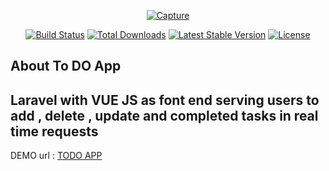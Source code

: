 <p align="center"><a href="https://laravel.com" target="_blank"><a href="https://ibb.co/7k7rN5p"><img src="https://i.ibb.co/8YFP4px/Capture.png" alt="Capture" border="0"></a></a></p>

<p align="center">
<a href="https://travis-ci.org/laravel/framework"><img src="https://travis-ci.org/laravel/framework.svg" alt="Build Status"></a>
<a href="https://packagist.org/packages/laravel/framework"><img src="https://img.shields.io/packagist/dt/laravel/framework" alt="Total Downloads"></a>
<a href="https://packagist.org/packages/laravel/framework"><img src="https://img.shields.io/packagist/v/laravel/framework" alt="Latest Stable Version"></a>
<a href="https://packagist.org/packages/laravel/framework"><img src="https://img.shields.io/packagist/l/laravel/framework" alt="License"></a>
</p>




## About To DO App

Laravel with VUE JS as font end serving users to add , delete , update and completed tasks in real time requests
---------------------
DEMO url : <a href="https://todoapp.cmark.sa/" target="_blank">TODO APP</a>


